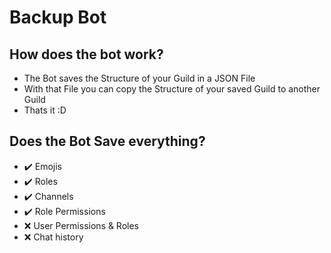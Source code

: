 # Backup Bot


## How does the bot work?

 - The Bot saves the Structure of your Guild in a JSON File
 -  With that File you can copy the Structure of your saved Guild to another Guild
 - Thats it :D
 
 ## Does the Bot Save everything?
 - ✔️ Emojis
 - ✔️ Roles
 - ✔️ Channels
 - ✔️ Role Permissions
 - ❌ User Permissions & Roles
 - ❌ Chat history
